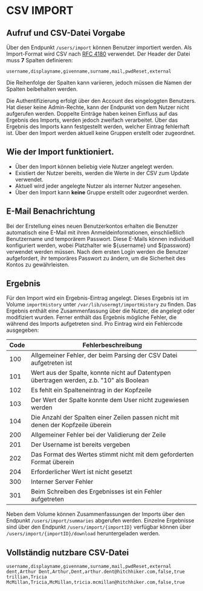 # CSV IMPORT

## Aufruf und CSV-Datei Vorgabe

Über den Endpunkt `/users/import` können Benutzer importiert werden.
Als Import-Format wird CSV nach [RFC 4180](https://datatracker.ietf.org/doc/html/rfc4180) verwendet. Der Header der Datei muss
**7** Spalten definieren:

```csv
username,displayname,givenname,surname,mail,pwdReset,external
```
Die Reihenfolge der Spalten kann variieren, jedoch müssen die Namen der Spalten beibehalten werden. 

Die Authentifizierung erfolgt über den Account des eingeloggten Benutzers. Hat dieser keine Admin-Rechte, kann der 
Endpunkt von dem Nutzer nicht aufgerufen werden. Doppelte Einträge haben keinen Einfluss auf das Ergebnis des Imports, 
werden jedoch zweifach verarbeitet. Über das Ergebnis des Imports kann festgestellt werden, welcher Eintrag fehlerhaft ist. 
Über den Import werden aktuell keine Gruppen erstellt oder zugeordnet.

## Wie der Import funktioniert.

* Über den Import können beliebig viele Nutzer angelegt werden.
* Existiert der Nutzer bereits, werden die Werte in der CSV zum Update verwendet.
* Aktuell wird jeder angelegte Nutzer als interner Nutzer angesehen.
* Über den Import kann **keine** Gruppe erstellt oder zugeordnet werden.

## E-Mail Benachrichtung
Bei der Erstellung eines neuen Benutzerkontos erhalten die Benutzer automatisch eine 
E-Mail mit ihren Anmeldeinformationen, einschließlich Benutzername und temporärem Passwort. Diese E-Mails können 
individuell konfiguriert werden, wobei Platzhalter wie ${username} und ${password} verwendet werden müssen. 
Nach dem ersten Login werden die Benutzer aufgefordert, ihr temporäres Passwort zu ändern, um die Sicherheit 
des Kontos zu gewährleisten.

## Ergebnis

Für den Import wird ein Ergebnis-Eintrag angelegt. Dieses Ergebnis ist im Volume `importHistory` unter
`/var/lib/usermgt/importHistory` zu finden. Das Ergebnis enthält eine Zusammenfassung über die Nutzer, die angelegt 
oder modifiziert wurden. Ferner enthält das Ergebnis mögliche Fehler, die während des Imports aufgetreten sind. Pro 
Eintrag wird ein Fehlercode ausgegeben:

| Code | Fehlerbeschreibung                                                                        |
|------|-------------------------------------------------------------------------------------------|
| 100  | Allgemeiner Fehler, der beim Parsing der CSV Datei aufgetreten ist                        |
| 101  | Wert aus der Spalte, konnte nicht auf Datentypen übertragen werden, z.b. "10" als Boolean |
| 102  | Es fehlt ein Spalteneintrag in der Kopfzeile                                              |
| 103  | Der Wert der Spalte konnte dem User nicht zugewiesen werden                               |
| 104  | Die Anzahl der Spalten einer Zeilen passen nicht mit denen der Kopfzeile überein          |
| 200  | Allgemeiner Fehler bei der Validierung der Zeile                                          |
| 201  | Der Username ist bereits vergeben                                                         |
| 202  | Das Format des Wertes stimmt nicht mit dem geforderten Format überein                     |
| 204  | Erforderlicher Wert ist nicht gesetzt                                                     |
| 300  | Interner Server Fehler                                                                    |
| 301  | Beim Schreiben des Ergebnisses ist ein Fehler aufgetreten                                 |

Neben dem Volume können Zusammenfassungen der Imports über den Endpunkt `/users/import/summaries` abgerufen werden.
Einzelne Ergebnisse sind über den Endpunkt `/users/import/{importID}` verfügbar können über `/users/import/{importID}/download`
heruntergeladen werden.

## Vollständig nutzbare CSV-Datei
```csv
username,displayname,givenname,surname,mail,pwdReset,external
dent,Arthur Dent,Arthur,Dent,arthur.dent@hitchhiker.com,false,true
trillian,Tricia McMillan,Tricia,McMillan,tricia.mcmillan@hitchhiker.com,false,true
```
